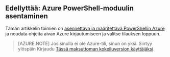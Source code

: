## <a name="prerequisite-install-the-azure-powershell-module"></a>Edellyttää: Azure PowerShell-moduulin asentaminen
Tämän artikkelin toimien on [asennettava ja määritettävä PowerShellin Azure](../articles/powershell-install-configure.md) ja noudata ohjeita aivan Azure kirjautumiseen ja valitse tilauksen loppuun.

> [AZURE.NOTE] Jos sinulla ei ole Azure-tili, sinun on yksi. Siirtyy ylöspäin Kirjaudu [Tässä maksuttoman kokeiluversion käyttäjäksi](../articles/active-directory/sign-up-organization.md). 